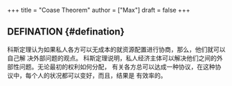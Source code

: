 +++
title = "Coase Theorem"
author = ["Max"]
draft = false
+++

## DEFINATION {#defination}

科斯定理认为如果私人各方可以无成本的就资源配置进行协商，那么，他们就可以自己解
决外部问题的观点。
科斯定理说明，私人经济主体可以解决他们之间的外部性问题。无论最初的权利如何分配，
有关各方总可以达成一种协议，在这种协议中，每个人的状况都可以变好，而且，结果是
有效率的。
